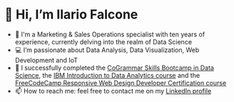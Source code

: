 # 👋 Hi, I’m Ilario Falcone
- 🚀 I'm a Marketing & Sales Operations specialist with ten years of experience, currently delving into the realm of Data Science
- 💻 I’m passionate about Data Analysis, Data Visualization, Web Development and IoT
- 🌱 I successfully completed the [CoGrammar Skills Bootcamp in Data Science](https://skills.cogrammar.com/), the [IBM Introduction to Data Analytics course](https://www.coursera.org/account/accomplishments/records/AG5POXUBP7CT) and the [FreeCodeCamp Responsive Web Design
Developer Certification course](https://www.freecodecamp.org/certification/falconeilario/responsive-web-design)
- 📫 How to reach me: feel free to contact me on my [LinkedIn profile](https://www.linkedin.com/in/ilariofalcone/)
<!--- - 💞️ I’m looking to collaborate on --->
<!---
falconeilario/falconeilario is a ✨ special ✨ repository because its `README.md` (this file) appears on your GitHub profile.
You can click the Preview link to take a look at your changes.
--->
